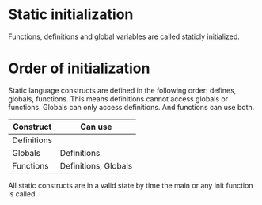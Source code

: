 # Static initialization
Functions, definitions and global variables are called staticly initialized.

# Order of initialization
Static language constructs are defined in the following order: defines, globals, functions.
This means definitions cannot access globals or functions. Globals can only access definitions. And functions can use both.

| Construct   | Can use              | 
| -           | -                    |
| Definitions |                      |
| Globals     | Definitions          |
| Functions   | Definitions, Globals |

All static constructs are in a valid state by time the main or any init function is called.